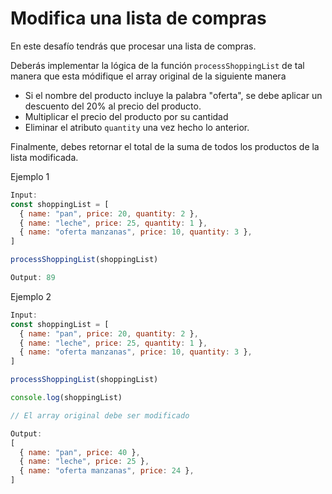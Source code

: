 # Modifica una lista de compras

En este desafío tendrás que procesar una lista de compras.

Deberás implementar la lógica de la función ```processShoppingList``` de tal manera que esta módifique el array original de la siguiente manera

* Si el nombre del producto incluye la palabra "oferta", se debe aplicar un descuento del 20% al precio del producto.
* Multiplicar el precio del producto por su cantidad
* Eliminar el atributo ```quantity``` una vez hecho lo anterior.

Finalmente, debes retornar el total de la suma de todos los productos de la lista modificada.

Ejemplo 1

```js
Input:
const shoppingList = [
  { name: "pan", price: 20, quantity: 2 },
  { name: "leche", price: 25, quantity: 1 },
  { name: "oferta manzanas", price: 10, quantity: 3 },
]

processShoppingList(shoppingList)

Output: 89
```

Ejemplo 2

```js
Input:
const shoppingList = [
  { name: "pan", price: 20, quantity: 2 },
  { name: "leche", price: 25, quantity: 1 },
  { name: "oferta manzanas", price: 10, quantity: 3 },
]

processShoppingList(shoppingList)

console.log(shoppingList)

// El array original debe ser modificado

Output:
[
  { name: "pan", price: 40 },
  { name: "leche", price: 25 },
  { name: "oferta manzanas", price: 24 },
]
```